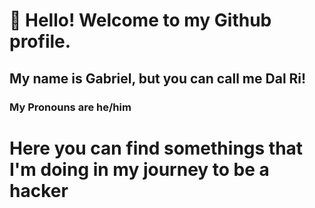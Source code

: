 # 👋 Hello! Welcome to my Github profile.
## My name is Gabriel, but you can call me Dal Ri!
### My Pronouns are he/him

# Here you can find somethings that I'm doing in my journey to be a hacker

<!--
**G-DalRi/G-DalRi** is a ✨ _special_ ✨ repository because its `README.md` (this file) appears on your GitHub profile.

Here are some ideas to get you started:

- 🔭 I’m currently working on ...
- 🌱 I’m currently learning ...
- 👯 I’m looking to collaborate on ...
- 🤔 I’m looking for help with ...
- 💬 Ask me about ...
- 📫 How to reach me: ...
- 😄 Pronouns: ...
- ⚡ Fun fact: ...
-->
